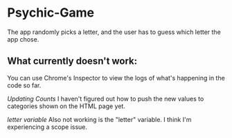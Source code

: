 # Psychic-Game
The app randomly picks a letter, and the user has to guess which letter the app chose.

## What currently doesn't work:

You can use Chrome's Inspector to view the logs of what's happening in the code so far. 

*Updating Counts*
I haven't figured out how to push the new values to categories shown on the HTML page yet.

*letter variable* 
Also not working is the "letter" variable. I think I'm experiencing a scope issue.